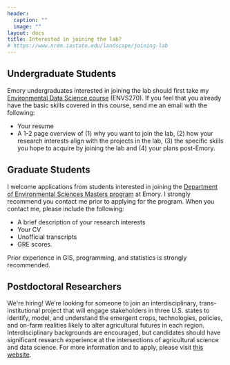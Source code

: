 ```yaml
---
header:
  caption: ""
  image: ""
layout: docs
title: Interested in joining the lab?
# https://www.nrem.iastate.edu/landscape/joining-lab
---
```


## **Undergraduate Students**

Emory undergraduates interested in joining the lab should first take my [Environmental Data Science course](/courses/eds) (ENVS270).  If you feel that you already have the basic skills covered in this course, send me an email with the following:

* Your resume
* A 1-2 page overview of (1) why you want to join the lab, (2) how your research interests align with the projects in the lab, (3) the specific skills you hope to acquire by joining the lab and (4) your plans post-Emory.

## **Graduate Students**

I welcome applications from students interested in joining the [Department of Environmental Sciences Masters program](http://envs.emory.edu/home/graduate/index.html) at Emory. I strongly recommend you contact me prior to applying for the program. When you contact me, please include the following:

* A brief description of your research interests
* Your CV
* Unofficial transcripts
* GRE scores. 

Prior experience in GIS, programming, and statistics is strongly recommended. 

## **Postdoctoral Researchers** 

We're hiring! We’re looking for someone to join an interdisciplinary, trans-institutional project that will engage stakeholders in three U.S. states to identify, model, and understand the emergent crops, technologies, policies, and on-farm realities likely to alter agricultural futures in each region. Interdisciplinary backgrounds are encouraged, but candidates should have significant research experience at the intersections of agricultural science and data science. For more information and to apply, please visit [this website](https://faculty-emory.icims.com/jobs/123794/post-doctoral-fellow---department-of-environmental-sciences/job). 


